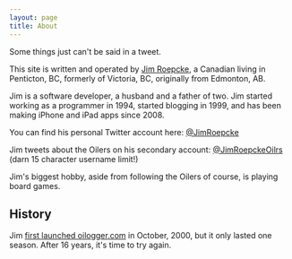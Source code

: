 ```yaml
---
layout: page
title: About
---
```


Some things just can't be said in a tweet.

This site is written and operated by [Jim Roepcke](http://jim.roepcke.com/), a Canadian living in Penticton, BC, formerly of Victoria, BC, originally from Edmonton, AB.

Jim is a software developer, a husband and a father of two. Jim started working as a programmer in 1994, started blogging in 1999, and has been making iPhone and iPad apps since 2008.

You can find his personal Twitter account here: [@JimRoepcke](https://twitter.com/JimRoepcke)

Jim tweets about the Oilers on his secondary account: [@JimRoepckeOilrs](https://twitter.com/JimRoepckeOilrs) (darn 15 character username limit!)

Jim's biggest hobby, aside from following the Oilers of course, is playing board games.

## History

Jim [first launched oilogger.com](http://jim.roepcke.com/blog/archives/2000/10/06/ann-oilogger-com-edmonton-oilers-weblog.html) in October, 2000, but it only lasted one season. After 16 years, it's time to try again.